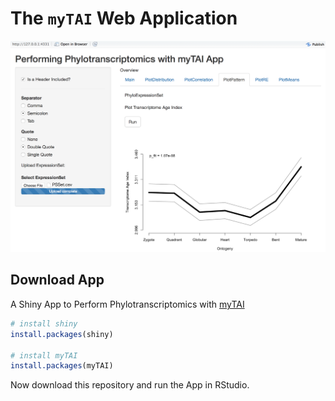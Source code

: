 # The `myTAI` Web Application

![](myTAI_App.png)

## Download App

A Shiny App to Perform Phylotranscriptomics with [myTAI](http://cran.r-project.org/web/packages/myTAI/index.html)

```r
# install shiny
install.packages(shiny)

# install myTAI
install.packages(myTAI)
```

Now download this repository and run the App in RStudio.